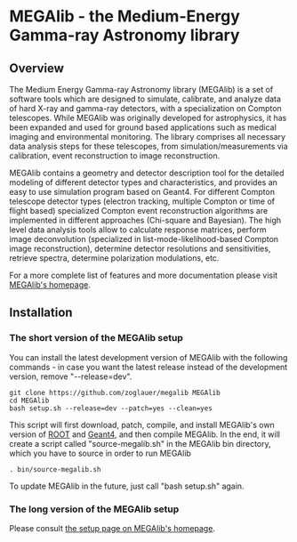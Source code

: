 # MEGAlib - the Medium-Energy Gamma-ray Astronomy library

## Overview

The Medium Energy Gamma-ray Astronomy library (MEGAlib) is a set of software tools which are designed to simulate, calibrate, and analyze data of hard X-ray and gamma-ray detectors, with a specialization on Compton telescopes. While MEGAlib was originally developed for astrophysics, it has been expanded and used for ground based applications such as medical imaging and environmental monitoring. The library comprises all necessary data analysis steps for these telescopes, from simulation/measurements via calibration, event reconstruction to image reconstruction.

MEGAlib contains a geometry and detector description tool for the detailed modeling of different detector types and characteristics, and provides an easy to use simulation program based on Geant4. For different Compton telescope detector types (electron tracking, multiple Compton or time of flight based) specialized Compton event reconstruction algorithms are implemented in different approaches (Chi-square and Bayesian). The high level data analysis tools allow to calculate response matrices, perform image deconvolution (specialized in list-mode-likelihood-based Compton image reconstruction), determine detector resolutions and sensitivities, retrieve spectra, determine polarization modulations, etc.

For a more complete list of features and more documentation please visit [MEGAlib's homepage](http://megalibtoolkit.com).



## Installation

### The short version of the MEGAlib setup

You can install the latest development version of MEGAlib with the following commands - in case you want the latest release instead of the development version, remove "--release=dev".

```
git clone https://github.com/zoglauer/megalib MEGAlib
cd MEGAlib
bash setup.sh --release=dev --patch=yes --clean=yes
```

This script will first download, patch, compile, and install MEGAlib's own version of [ROOT](http://root.cern.ch) and [Geant4](http://geant4.cern.ch), and then compile MEGAlib. In the end, it will create a script called "source-megalib.sh" in the MEGAlib bin directory, which you have to source in order to run MEGAlib

```
. bin/source-megalib.sh
```

To update MEGAlib in the future, just call "bash setup.sh" again.


### The long version of the MEGAlib setup

Please consult [the setup page on MEGAlib's homepage](http://megalibtoolkit.com/setup.html).

